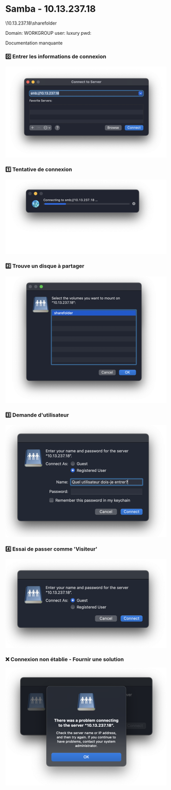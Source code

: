 # Samba - 10.13.237.18

\\10.13.237.18\sharefolder

Domain: WORKGROUP
user: luxury
pwd:

Documentation manquante

### :zero: Entrer les informations de connexion

![image](images/10.13.237.18_4.png)

### :one: Tentative de connexion

![image](images/10.13.237.18_5.png)

### :two: Trouve un disque à partager

![image](images/10.13.237.18_6.png)

### :three: Demande d'utilisateur

![image](images/10.13.237.18_1.png)

### :four: Essai de passer comme 'Visiteur'

![image](images/10.13.237.18_2.png)

### :x: Connexion non établie - Fournir une solution

![image](images/10.13.237.18_3.png)

